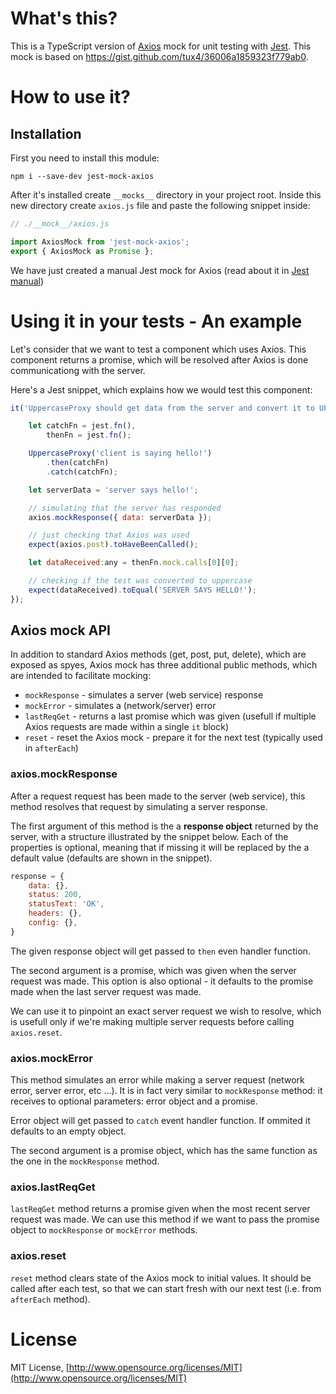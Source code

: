 # What's this?

This is a TypeScript version of [Axios](https://github.com/axios/axios) mock for unit testing with [Jest](https://facebook.github.io/jest/).
This mock is based on https://gist.github.com/tux4/36006a1859323f779ab0.

# How to use it?

## Installation
First you need to install this module:

    npm i --save-dev jest-mock-axios

After it's installed create `__mocks__` directory in your project root. Inside this new directory create `axios.js` file and paste the following snippet inside:
```javascript
// ./__mock__/axios.js

import AxiosMock from 'jest-mock-axios';
export { AxiosMock as Promise };
```

We have just created a manual Jest mock for Axios (read about it in [Jest manual](https://facebook.github.io/jest/docs/en/manual-mocks.html))

# Using it in your tests - An example

Let's consider that we want to test a component which uses Axios. This component returns a promise, which will be resolved after Axios is done communicationg with the server.

Here's a Jest snippet, which explains how we would test this component:
```javascript
it('UppercaseProxy should get data from the server and convert it to UPPERCASE', () => {

    let catchFn = jest.fn(),
        thenFn = jest.fn();

    UppercaseProxy('client is saying hello!')
        .then(catchFn)
        .catch(catchFn);

    let serverData = 'server says hello!';

    // simulating that the server has responded
    axios.mockResponse({ data: serverData });

    // just checking that Axios was used
    expect(axios.post).toHaveBeenCalled();

    let dataReceived:any = thenFn.mock.calls[0][0];

    // checking if the test was converted to uppercase
    expect(dataReceived).toEqual('SERVER SAYS HELLO!');
});
```

## Axios mock API

In addition to standard Axios methods (get, post, put, delete), which are exposed as spyes, Axios mock has three additional public methods, which are intended to facilitate mocking:
* `mockResponse` - simulates a server (web service) response
* `mockError` - simulates a (network/server) error 
* `lastReqGet` - returns a last promise which was given (usefull if multiple Axios requests are made within a single `it` block)
* `reset` - reset the Axios mock - prepare it for the next test (typically used in `afterEach`)

### axios.mockResponse

After a request request has been made to the server (web service), this method resolves that request by simulating a server response.

The first argument of this method is the a **response object** returned by the server, with a structure illustrated by the snippet below. Each of the properties is optional, meaning that if missing it will be replaced by the a default value (defaults are shown in the snippet).
```javascript
response = {
    data: {},
    status: 200,
    statusText: 'OK',
    headers: {},
    config: {},
}
```
The given response object will get passed to `then` even handler function.

The second argument is a promise, which was given when the server request was made. This option is also optional - it defaults to the promise made when the last server request was made.

We can use it to pinpoint an exact server request we wish to resolve, which is usefull only if we're making multiple server requests before calling `axios.reset`.

### axios.mockError

This method simulates an error while making a server request (network error, server error, etc ...). It is in fact very similar to `mockResponse` method: it receives to optional parameters: error object and a promise.

Error object will get passed to `catch` event handler function. If ommited it defaults to an empty object.

The second argument is a promise object, which has the same function as the one in the `mockResponse` method.

### axios.lastReqGet

`lastReqGet` method returns a promise given when the most recent server request was made. We can use this method if we want to pass the promise object to `mockResponse` or `mockError` methods.

### axios.reset

`reset` method clears state of the Axios mock to initial values. It should be called after each test, so that we can start fresh with our next test (i.e. from `afterEach` method).

# License

MIT License, [http://www.opensource.org/licenses/MIT](http://www.opensource.org/licenses/MIT)